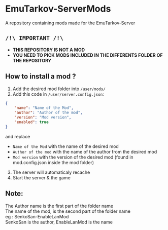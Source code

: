 # EmuTarkov-ServerMods
A repository containing mods made for the EmuTarkov-Server

## **```/!\ IMPORTANT /!\```**
- **THIS REPOSITORY IS NOT A MOD**
- **YOU NEED TO PICK MODS INCLUDED IN THE DIFFERENTS FOLDER OF THE REPOSITORY**

## How to install a mod ?

1. Add the desired mod folder into ```/user/mods/```
2. Add this code in ```/user/server.config.json```:
```json
{
    "name": "Name of the Mod",
    "author": "Author of the mod",
    "version": "Mod version",
    "enabled": true
}
```
and replace
- ```Name of the Mod``` with the name of the desired mod
- ```Author of the mod``` with the name of the author from the desired mod
- ```Mod version``` with the version of the desired mod (found in mod.config.json inside the mod folder)

3. The server will automaticaly recache
4. Start the server & the game

## Note:
The Author name is the first part of the folder name<br>
The name of the mod, is the second part of the folder name<br>
eg : SenkoSan-EnableLanMod<br>
SenkoSan is the author, EnableLanMod is the name<br>
